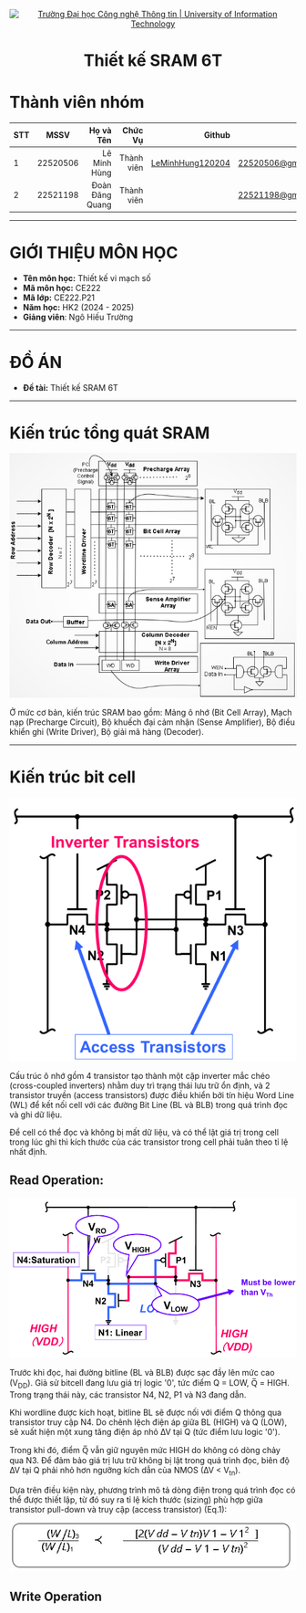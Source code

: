 <!-- Banner -->
<p align="center">
  <a href="https://www.uit.edu.vn/" title="Trường Đại học Công nghệ Thông tin" style="border: none;">
    <img src="https://i.imgur.com/WmMnSRt.png" alt="Trường Đại học Công nghệ Thông tin | University of Information Technology">
  </a>
</p>

<h1 align="center"><b>Thiết kế SRAM 6T </b></h1>

# Thành viên nhóm
| STT    | MSSV          | Họ và Tên              |Chức Vụ    | Github                                                  | Email                   |
| ------ |:-------------:| ----------------------:|----------:|--------------------------------------------------------:|-------------------------:
| 1      | 22520506      | Lê Minh Hùng        |Thành viên |[LeMinhHung120204](https://github.com/LeMinhHung120204)            |22520506@gm.uit.edu.vn   |
| 2      | 22521198      | Đoàn Đăng Quang        |Thành viên | |22521198@gm.uit.edu.vn   |

---
# GIỚI THIỆU MÔN HỌC
* **Tên môn học:** Thiết kế vi mạch số
* **Mã môn học:** CE222
* **Mã lớp:** CE222.P21
* **Năm học:** HK2 (2024 - 2025)
* **Giảng viên**: Ngô Hiếu Trường

---
# ĐỒ ÁN
* **Đề tài:** Thiết kế SRAM 6T

---
# Kiến trúc tổng quát SRAM
![SRAM block diagram.](https://github.com/LeMinhHung120204/SRAM-6T/blob/main/images/block_diagram_new2.png?raw=true)

Ở mức cơ bản, kiến trúc SRAM bao gồm: Mảng ô nhớ (Bit Cell Array), Mạch nạp (Precharge Circuit), Bộ khuếch đại cảm nhận (Sense Amplifier), Bộ điều khiển ghi (Write Driver), Bộ giải mã hàng (Decoder).

---
# Kiến trúc bit cell
![Bit cell circuit.](https://github.com/LeMinhHung120204/SRAM-6T/blob/main/images/Bitcell.png?raw=true)

Cấu trúc ô nhớ gồm 4 transistor tạo thành một cặp inverter mắc chéo (cross-coupled inverters) nhằm duy trì trạng thái lưu trữ ổn định, và 2 transistor truyền (access transistors) được điều khiển bởi tín hiệu Word Line (WL) để kết nối cell với các đường Bit Line (BL và BLB) trong quá trình đọc và ghi dữ liệu.

Để cell có thể đọc và không bị mất dữ liệu, và có thể lật giá trị trong cell trong lúc ghi thì kích thước của các transistor trong cell phải tuân theo tỉ lệ nhất định.

## Read Operation:
![read_operation](https://github.com/LeMinhHung120204/SRAM-6T/blob/main/images/ReadOperation.png?raw=true)

Trước khi đọc, hai đường bitline (BL và BLB) được sạc đầy lên mức cao (V<sub>DD</sub>).
Giả sử bitcell đang lưu giá trị logic '0', tức điểm Q = LOW, Q̅ = HIGH. Trong trạng thái này, các transistor N4, N2, P1 và N3 đang dẫn.

Khi wordline được kích hoạt, bitline BL sẽ được nối với điểm Q thông qua transistor truy cập N4.
Do chênh lệch điện áp giữa BL (HIGH) và Q (LOW), sẽ xuất hiện một xung tăng điện áp nhỏ ∆V tại Q (tức điểm lưu logic '0').

Trong khi đó, điểm Q̅ vẫn giữ nguyên mức HIGH do không có dòng chảy qua N3.
Để đảm bảo giá trị lưu trữ không bị lật trong quá trình đọc, biên độ ∆V tại Q phải nhỏ hơn ngưỡng kích dẫn của NMOS (∆V < V<sub>tn</sub>).

Dựa trên điều kiện này, phương trình mô tả dòng điện trong quá trình đọc có thể được thiết lập, từ đó suy ra tỉ lệ kích thước (sizing) phù hợp giữa transistor pull-down và truy cập (access transistor) (Eq.1): 

![Eq.1](https://github.com/LeMinhHung120204/SRAM-6T/blob/main/images/Eq-1.jpeg?raw=true)

## Write Operation